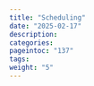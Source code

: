 ```yaml
---
title: "Scheduling"
date: "2025-02-17"
description:
categories:
pageintoc: "137"
tags:
weight: "5"
---
```


<!--# Capacity Planning -->



















